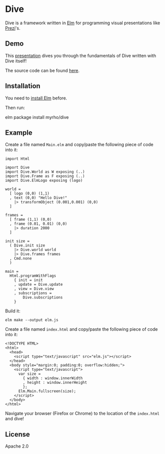 # Dive

Dive is a framework written in [Elm](http://elmlang.org) for programming visual presentations like [Prezi](https://prezi.com)'s. 

## Demo

This [presentation](https://myrho.github.io/dive/) dives you through the fundamentals of Dive written with Dive itself!

The source code can be found [here](https://github.com/myrho/dive/tree/master/intro).

## Installation

You need to [install Elm](https://guide.elm-lang.org/install.html) before.

Then run:

   elm package install myrho/dive

## Example

Create a file named `Main.elm` and copy/paste the following piece of code into it:

    import Html 

    import Dive 
    import Dive.World as W exposing (..)
    import Dive.Frame as F exposing (..)
    import Dive.ElmLogo exposing (logo)

    world =
      [ logo (0,0) (1,1)
      , text (0,0) "Hello Dive!"
        |> transformObject (0.001,0.001) (0,0) 
      ]

    frames =
      [ frame (1,1) (0,0)
      , frame (0.01, 0.01) (0,0) 
        |> duration 2000
      ]

    init size =
      ( Dive.init size
        |> Dive.world world
        |> Dive.frames frames
      , Cmd.none
      )

    main =
      Html.programWithFlags
        { init = init
        , update = Dive.update
        , view = Dive.view
        , subscriptions = 
            Dive.subscriptions
        }

Build it:

    elm make --output elm.js

Create a file named `index.html` and copy/paste the following piece of code into it:

    <!DOCTYPE HTML>
    <html>
      <head>
        <script type="text/javascript" src="elm.js"></script>
      </head>
      <body style="margin:0; padding:0; overflow:hidden;">
        <script type="text/javascript">
          var size =
            { width : window.innerWidth
            , height : window.innerHeight
            };
          Elm.Main.fullscreen(size);
        </script>
      </body>
    </html>

Navigate your browser (Firefox or Chrome) to the location of the `index.html` and dive!

## License

Apache 2.0

